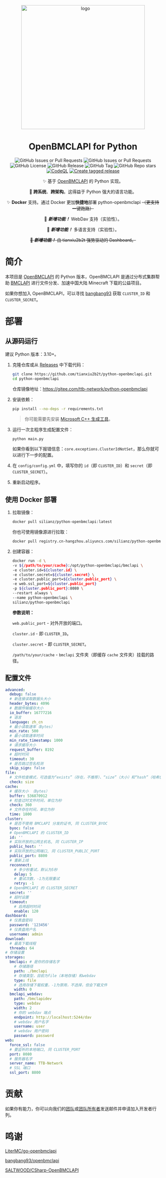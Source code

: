 <div align="center">

<picture>
  <source media="(prefers-color-scheme: dark)" srcset="https://d.kstore.space/download/7507/logo_dark.svg">
  <source media="(prefers-color-scheme: light)" srcset="https://d.kstore.space/download/7507/logo_light.svg">
  <img alt="logo" src="https://d.kstore.space/download/7507/logo_light.svg" height=400>
</picture>

# OpenBMCLAPI for Python

![GitHub Issues or Pull Requests](https://img.shields.io/github/issues-pr/TTB-Network/python-openbmclapi)
![GitHub Issues or Pull Requests](https://img.shields.io/github/issues/TTB-Network/python-openbmclapi)
![GitHub License](https://img.shields.io/github/license/TTB-Network/python-openbmclapi)
![GitHub Release](https://img.shields.io/github/v/release/TTB-Network/python-openbmclapi)
![GitHub Tag](https://img.shields.io/github/v/tag/TTB-Network/python-openbmclapi)
![GitHub Repo stars](https://img.shields.io/github/stars/TTB-Network/python-openbmclapi)
[![CodeQL](https://github.com/TTB-Network/python-openbmclapi/actions/workflows/github-code-scanning/codeql/badge.svg)](https://github.com/TTB-Network/python-openbmclapi/actions/workflows/github-code-scanning/codeql)
[![Create tagged release](https://github.com/TTB-Network/python-openbmclapi/actions/workflows/build_and_publish.yml/badge.svg)](https://github.com/TTB-Network/python-openbmclapi/actions/workflows/build_and_publish.yml)

✨ 基于 [OpenBMCLAPI](https://github.com/bangbang93/openbmclapi) 的 Python 实现。

🎨 **跨系统**、**跨架构**。这得益于 Python 强大的语言功能。

✨ **Docker** 支持。通过 Docker 更加**快捷地**部署 python-openbmclapi ~~（更支持一键跑路）~~

🎉 __*新增功能！*__ WebDav 支持（实验性）。

🎉 __*新增功能！*__ 多语言支持（实验性）。

~~🎉 __*新增功能！*__ 由 tianxiu2b2t 强势驱动的 Dashboard。~~

</div>

# 简介

本项目是 [OpenBMCLAPI](https://github.com/bangbang93/openbmclapi) 的 Python 版本，OpenBMCLAPI 是通过分布式集群帮助 [BMCLAPI](https://bmclapidoc.bangbang93.com/) 进行文件分发、加速中国大陆 Minecraft 下载的公益项目。

如果你想加入 OpenBMCLAPI，可以寻找 [bangbang93](https://github.com/bangbang93) 获取 `CLUSTER_ID` 和 `CLUSTER_SECRET`。

# 部署

## 从源码运行

建议 Python 版本：3.10+。

1. 克隆仓库或从 [Releases](https://github.com/TTB-Network/python-openbmclapi/releases) 中下载代码：

    ```sh
    git clone https://github.com/tianxiu2b2t/python-openbmclapi.git
    cd python-openbmclapi
    ```

    仓库镜像地址：https://gitee.com/ttb-network/python-openbmclapi

2. 安装依赖：

    ```sh
    pip install --no-deps -r requirements.txt
    ```

    > 你可能需要先安装 [Microsoft C++ 生成工具](https://visualstudio.microsoft.com/visual-cpp-build-tools/)。

3. 运行一次主程序生成配置文件：

    ```sh
    python main.py
    ```

    如果你看到以下报错信息：`core.exceptions.ClusterIdNotSet`，那么你就可以进行下一步的配置。

4. 在 `config/config.yml` 中，填写你的 `id`（即 `CLUSTER_ID`）和 `secret`（即 `CLUSTER_SECRET`）。

5. 重新启动程序。

## 使用 Docker 部署

1. 拉取镜像：

    ```sh
    docker pull silianz/python-openbmclapi:latest
    ```

    你也可使用镜像源进行拉取：

    ```sh
    docker pull registry.cn-hangzhou.aliyuncs.com/silianz/python-openbmclapi:latest
    ```

2. 创建容器：

    ```sh
    docker run -d \
    -v ${/path/to/your/cache}:/opt/python-openbmclapi/bmclapi \
    -e cluster.id=${cluster.id} \
    -e cluster.secret=${cluster.secret} \
    -e cluster.public_port=${cluster.public_port} \
    -e web.ssl_port=${cluster.public_port}
    -p ${cluster.public_port}:8080 \
    --restart always \
    --name python-openbmclapi \
    silianz/python-openbmclapi 
    ```

    **参数说明：**

    `web.public_port` - 对外开放的端口。

    `cluster.id` - 即 `CLUSTER_ID`。

    `cluster.secret` - 即 `CLUSTER_SECRET`。

    `/path/to/your/cache` - `bmclapi` 文件夹（即缓存 `cache` 文件夹）挂载的路径。

## 配置文件

```yml
advanced:
  debug: false
  # 新连接读取数据头大小
  header_bytes: 4096
  # 数据传输缓存大小
  io_buffer: 16777216
  # 语言
  language: zh_cn
  # 最小读取速率（Bytes）
  min_rate: 500
  # 最小读取速率时间
  min_rate_timestamp: 1000
  # 请求缓存大小
  request_buffer: 8192
  # 超时时间
  timeout: 30
  # 是否跳过签名检测
  skip_sign: false
file:
  # 文件检查模式，可选值为“exists”（存在，不推荐）、“size”（大小）和“hash”（哈希值）
  check: size
cache:
  # 缓存大小 （Bytes）
  buffer: 536870912
  # 检查过时文件时间，单位为秒
  check: 360
  # 文件存在时间，单位为秒
  time: 1800
cluster:
  # 是否不使用 BMCLAPI 分发的证书, 同 CLUSTER_BYOC
  byoc: false
  # OpenBMCLAPI 的 CLUSTER_ID
  id: ''
  # 实际开放的公网主机名, 同 CLUSTER_IP
  public_host: ''
  # 实际开放的公网端口, 同 CLUSTER_PUBLIC_PORT
  public_port: 8800
  # 重新上线
  reconnect:
    # 多少秒重试，默认为5秒
    delay: 5
    # 重试次数，-1为无限重试
    retry: -1
  # OpenBMCLAPI 的 CLUSTER_SECRET
  secret: ''
  # 超时设置
  timeout:
    # 启用超时时间
    enable: 120
dashboard:
  # 仪表盘密码
  password: '123456'
  # 仪表盘用户名
  username: admin
download:
  # 最高下载线程
  threads: 64
# 存储设置
storages:
  bmclapi: # 是你的存储名字
    # 存储路径
    path: ./bmclapi 
    # 存储类型，目前为file（本地存储）和webdav
    type: file 
    # 选用存储下载权重，-1为禁用，不选择，但会下载文件
    width: 0 
  bmclapi_webdav: 
    path: /bmclapidev
    type: webdav
    width: 2 
    # 你的 webdav 端点
    endpoint: http://localhost:5244/dav
    # webdav 用户名字
    username: user
    # webdav 用户密码
    password: password
web:
  force_ssl: false
  # 要监听的本地端口, 同 CLUSTER_PORT
  port: 8080
  # 服务器名字
  server_name: TTB-Network
  # SSL 端口
  ssl_port: 8800
```

# 贡献

如果你有能力，你可以向我们的[团队](mailto://administrator@ttb-network.top)或[团队所有者](mailto://silian_zheng@outlook.com)发送邮件并申请加入开发者行列。

# 鸣谢

[LiterMC/go-openbmclapi](https://github.com/LiterMC/go-openbmclapi)

[bangbang93/openbmclapi](https://github.com/bangbang93/openbmclapi)

[SALTWOOD/CSharp-OpenBMCLAPI](https://github.com/SALTWOOD/CSharp-OpenBMCLAPI)
